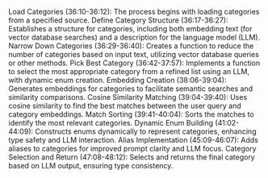 Load Categories (36:10-36:12): The process begins with loading categories from a specified source.
Define Category Structure (36:17-36:27): Establishes a structure for categories, including both embedding text (for vector database searches) and a description for the language model (LLM).
Narrow Down Categories (36:29-36:40): Creates a function to reduce the number of categories based on input text, utilizing vector database queries or other methods.
Pick Best Category (36:42-37:57): Implements a function to select the most appropriate category from a refined list using an LLM, with dynamic enum creation.
Embedding Creation (38:06-39:04): Generates embeddings for categories to facilitate semantic searches and similarity comparisons.
Cosine Similarity Matching (39:04-39:40): Uses cosine similarity to find the best matches between the user query and category embeddings.
Match Sorting (39:41-40:04): Sorts the matches to identify the most relevant categories.
Dynamic Enum Building (41:02-44:09): Constructs enums dynamically to represent categories, enhancing type safety and LLM interaction.
Alias Implementation (45:09-46:07): Adds aliases to categories for improved prompt clarity and LLM focus.
Category Selection and Return (47:08-48:12): Selects and returns the final category based on LLM output, ensuring type consistency.
